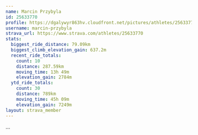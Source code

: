 ```yaml
---
name: Marcin Przybyla
id: 25633770
profile: https://dgalywyr863hv.cloudfront.net/pictures/athletes/25633770/12947173/2/large.jpg
username: marcin-przybyla
strava_url: https://www.strava.com/athletes/25633770
stats:
  biggest_ride_distance: 79.09km
  biggest_climb_elevation_gain: 637.2m
  recent_ride_totals:
    count: 10
    distance: 287.59km
    moving_time: 13h 49m
    elevation_gain: 2784m
  ytd_ride_totals:
    count: 30
    distance: 789km
    moving_time: 45h 09m
    elevation_gain: 7249m
layout: strava_member
--- 
```

...
